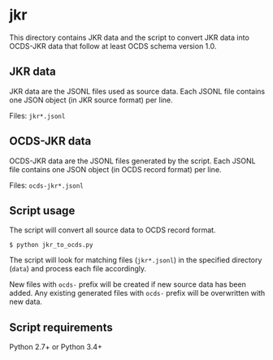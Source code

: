 # jkr

This directory contains JKR data and the script to convert JKR data
into OCDS-JKR data that follow at least OCDS schema version 1.0.

## JKR data

JKR data are the JSONL files used as source data. Each JSONL file
contains one JSON object (in JKR source format) per line. 

Files: `jkr*.jsonl`

## OCDS-JKR data

OCDS-JKR data are the JSONL files generated by the script. Each JSONL
file contains one JSON object (in OCDS record format) per line.

Files: `ocds-jkr*.jsonl`

## Script usage

The script will convert all source data to OCDS record format.

    $ python jkr_to_ocds.py

The script will look for matching files (`jkr*.jsonl`) in the
specified directory (`data`) and process each file accordingly.

New files with `ocds-` prefix will be created if new source data has
been added. Any existing generated files with `ocds-` prefix will be
overwritten with new data.

## Script requirements

Python 2.7+ or Python 3.4+
